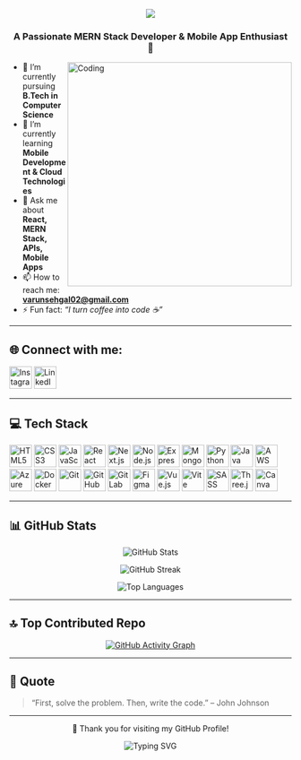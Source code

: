 <p align="center">
  <img src="https://readme-typing-svg.herokuapp.com?font=Fira+Code&size=28&duration=3000&pause=1000&color=00F7FF&center=true&vCenter=true&width=700&lines=Hi+%F0%9F%91%8B%2C+I'm+Varun+Sehgal!;MERN+Stack+Developer+%7C+Mobile+App;Let’s+Build+Cool+Stuff+Together+%F0%9F%9A%80" />
</p>

<h3 align="center">A Passionate MERN Stack Developer & Mobile App Enthusiast 🚀</h3>

<img align="right" alt="Coding" width="400" src="https://cdn.dribbble.com/users/1162077/screenshots/3848914/media/320984a9ca58b3c73274c9259ecf6de8.gif" />

- 🔭 I’m currently pursuing **B.Tech in Computer Science**
- 🌱 I’m currently learning **Mobile Development & Cloud Technologies**
- 💬 Ask me about **React, MERN Stack, APIs, Mobile Apps**
- 📫 How to reach me: **varunsehgal02@gmail.com**
- ⚡ Fun fact: *“I turn coffee into code ☕”*

---

## 🌐 Connect with me:

<p align="left">
  <a href="https://www.instagram.com/varunsehgal02/" target="_blank"><img title="Instagram" src="https://skillicons.dev/icons?i=instagram" alt="Instagram" height="40"/></a>
  <a href="https://www.linkedin.com/in/varunsehgal02/" target="_blank"><img title="LinkedIn" src="https://skillicons.dev/icons?i=linkedin" alt="LinkedIn" height="40"/></a>
</p>

---

## 💻 Tech Stack

<p align="left">
  <a><img title="HTML5" src="https://skillicons.dev/icons?i=html" height="40"/></a>
  <a><img title="CSS3" src="https://skillicons.dev/icons?i=css" height="40"/></a>
  <a><img title="JavaScript" src="https://skillicons.dev/icons?i=js" height="40"/></a>
  <a><img title="React" src="https://skillicons.dev/icons?i=react" height="40"/></a>
  <a><img title="Next.js" src="https://skillicons.dev/icons?i=nextjs" height="40"/></a>
  <a><img title="Node.js" src="https://skillicons.dev/icons?i=nodejs" height="40"/></a>
  <a><img title="Express.js" src="https://skillicons.dev/icons?i=express" height="40"/></a>
  <a><img title="MongoDB" src="https://skillicons.dev/icons?i=mongodb" height="40"/></a>
  <a><img title="Python" src="https://skillicons.dev/icons?i=python" height="40"/></a>
  <a><img title="Java" src="https://skillicons.dev/icons?i=java" height="40"/></a>
  <a><img title="AWS" src="https://skillicons.dev/icons?i=aws" height="40"/></a>
  <a><img title="Azure" src="https://skillicons.dev/icons?i=azure" height="40"/></a>
  <a><img title="Docker" src="https://skillicons.dev/icons?i=docker" height="40"/></a>
  <a><img title="Git" src="https://skillicons.dev/icons?i=git" height="40"/></a>
  <a><img title="GitHub" src="https://skillicons.dev/icons?i=github" height="40"/></a>
  <a><img title="GitLab" src="https://skillicons.dev/icons?i=gitlab" height="40"/></a>
  <a><img title="Figma" src="https://skillicons.dev/icons?i=figma" height="40"/></a>
  <a><img title="Vue.js" src="https://skillicons.dev/icons?i=vue" height="40"/></a>
  <a><img title="Vite" src="https://skillicons.dev/icons?i=vite" height="40"/></a>
  <a><img title="SASS" src="https://skillicons.dev/icons?i=sass" height="40"/></a>
  <a><img title="Three.js" src="https://skillicons.dev/icons?i=threejs" height="40"/></a>
  <a><img title="Canva" src="https://skillicons.dev/icons?i=canva" height="40"/></a>
</p>

---

## 📊 GitHub Stats

<p align="center">
  <img src="https://github-readme-stats.vercel.app/api?username=varunsehgal02&show_icons=true&theme=tokyonight" alt="GitHub Stats" />
</p>

<p align="center">
  <img src="https://github-readme-streak-stats.herokuapp.com/?user=varunsehgal02&theme=tokyonight" alt="GitHub Streak" />
</p>

<p align="center">
  <img src="https://github-readme-stats.vercel.app/api/top-langs/?username=varunsehgal02&layout=compact&theme=tokyonight" alt="Top Languages" />
</p>

---

## 🔝 Top Contributed Repo

<p align="center">
  <a href="https://github.com/varunsehgal02" title="Click to see full GitHub Activity Graph">
    <img src="https://github-readme-activity-graph.vercel.app/graph?username=varunsehgal02&theme=react-dark" alt="GitHub Activity Graph"/>
  </a>
</p>

---

## 💬 Quote

> “First, solve the problem. Then, write the code.” – John Johnson

---

<p align="center">💖 Thank you for visiting my GitHub Profile!</p>
<p align="center">
  <img src="https://readme-typing-svg.herokuapp.com?font=Fira+Code&size=24&pause=1000&color=00F7FF&center=true&vCenter=true&width=435&lines=Happy+Coding!;Keep+Building+Cool+Stuff!;Follow+for+more+%F0%9F%91%80" alt="Typing SVG" />
</p>
